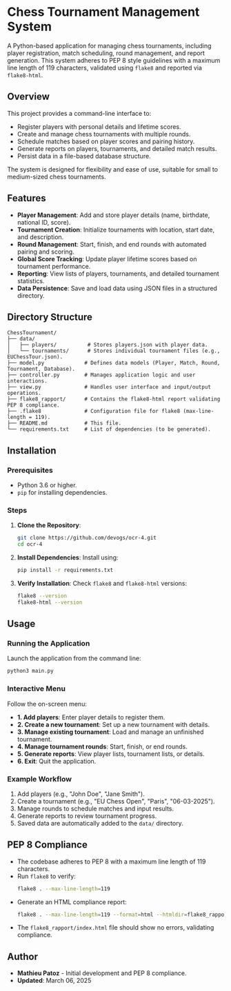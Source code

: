 # Chess Tournament Management System

A Python-based application for managing chess tournaments, including player registration, match scheduling, round management, and report generation. This system adheres to PEP 8 style guidelines with a maximum line length of 119 characters, validated using `flake8` and reported via `flake8-html`.

## Overview

This project provides a command-line interface to:
- Register players with personal details and lifetime scores.
- Create and manage chess tournaments with multiple rounds.
- Schedule matches based on player scores and pairing history.
- Generate reports on players, tournaments, and detailed match results.
- Persist data in a file-based database structure.

The system is designed for flexibility and ease of use, suitable for small to medium-sized chess tournaments.

## Features

- **Player Management**: Add and store player details (name, birthdate, national ID, score).
- **Tournament Creation**: Initialize tournaments with location, start date, and description.
- **Round Management**: Start, finish, and end rounds with automated pairing and scoring.
- **Global Score Tracking**: Update player lifetime scores based on tournament performance.
- **Reporting**: View lists of players, tournaments, and detailed tournament statistics.
- **Data Persistence**: Save and load data using JSON files in a structured directory.

## Directory Structure

```
ChessTournament/
├── data/
│   ├── players/          # Stores players.json with player data.
│   └── tournaments/      # Stores individual tournament files (e.g., EUChessTour.json).
├── model.py             # Defines data models (Player, Match, Round, Tournament, Database).
├── controller.py        # Manages application logic and user interactions.
├── view.py              # Handles user interface and input/output operations.
├── flake8_rapport/      # Contains the flake8-html report validating PEP 8 compliance.
├── .flake8              # Configuration file for flake8 (max-line-length = 119).
├── README.md            # This file.
└── requirements.txt     # List of dependencies (to be generated).
```

## Installation

### Prerequisites
- Python 3.6 or higher.
- `pip` for installing dependencies.

### Steps
1. **Clone the Repository**:
   ```bash
   git clone https://github.com/devogs/ocr-4.git
   cd ocr-4
   ```

2. **Install Dependencies**:
   Install using:
   ```bash
   pip install -r requirements.txt
   ```

3. **Verify Installation**:
   Check `flake8` and `flake8-html` versions:
   ```bash
   flake8 --version
   flake8-html --version
   ```

## Usage

### Running the Application
Launch the application from the command line:
```bash
python3 main.py
```

### Interactive Menu
Follow the on-screen menu:
- **1. Add players**: Enter player details to register them.
- **2. Create a new tournament**: Set up a new tournament with details.
- **3. Manage existing tournament**: Load and manage an unfinished tournament.
- **4. Manage tournament rounds**: Start, finish, or end rounds.
- **5. Generate reports**: View player lists, tournament lists, or details.
- **6. Exit**: Quit the application.

### Example Workflow
1. Add players (e.g., "John Doe", "Jane Smith").
2. Create a tournament (e.g., "EU Chess Open", "Paris", "06-03-2025").
3. Manage rounds to schedule matches and input results.
4. Generate reports to review tournament progress.
5. Saved data are automatically added to the `data/` directory.

## PEP 8 Compliance
- The codebase adheres to PEP 8 with a maximum line length of 119 characters.
- Run `flake8` to verify:
  ```bash
  flake8 . --max-line-length=119
  ```
- Generate an HTML compliance report:
  ```bash
  flake8 . --max-line-length=119 --format=html --htmldir=flake8_rapport
  ```
- The `flake8_rapport/index.html` file should show no errors, validating compliance.

## Author

- **Mathieu Patoz** - Initial development and PEP 8 compliance.
- **Updated**: March 06, 2025